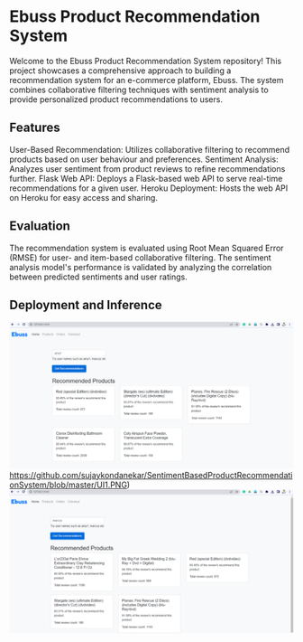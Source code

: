 # Ebuss Product Recommendation System
Welcome to the Ebuss Product Recommendation System repository! This project showcases a comprehensive approach to building a recommendation system for an e-commerce platform, Ebuss. The system combines collaborative filtering techniques with sentiment analysis to provide personalized product recommendations to users.

## Features
User-Based Recommendation: Utilizes collaborative filtering to recommend products based on user behaviour and preferences.
Sentiment Analysis: Analyzes user sentiment from product reviews to refine recommendations further.
Flask Web API: Deploys a Flask-based web API to serve real-time recommendations for a given user.
Heroku Deployment: Hosts the web API on Heroku for easy access and sharing.

## Evaluation
The recommendation system is evaluated using Root Mean Squared Error (RMSE) for user- and item-based collaborative filtering. The sentiment analysis model's performance is validated by analyzing the correlation between predicted sentiments and user ratings.

## Deployment and Inference
![Screenshot 1](https://github.com/sujaykondanekar/SentimentBasedProductRecommendationSystem/blob/master/UI1.PNG)https://github.com/sujaykondanekar/SentimentBasedProductRecommendationSystem/blob/master/UI1.PNG)
![Screenshot 2](/UI2.png)
